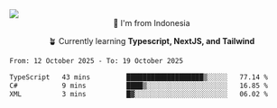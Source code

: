 
<img align = "center" src="https://readme-typing-svg.herokuapp.com?font=Fira+Code&size=25&pause=1000&color=00F713&center=true&vCenter=true&random=false&width=850&height=70&lines=Hi+There+%F0%9F%91%8B%2C+Im+Julian+Caesar;"/>
<br>

<div align = "center">
  📌 I'm from Indonesia
  
  🪴 Currently learning **Typescript, NextJS, and Tailwind**
</div>

<!--START_SECTION:waka-->

```txt
From: 12 October 2025 - To: 19 October 2025

TypeScript   43 mins         ███████████████████▒░░░░░   77.14 %
C#           9 mins          ████▒░░░░░░░░░░░░░░░░░░░░   16.85 %
XML          3 mins          █▓░░░░░░░░░░░░░░░░░░░░░░░   06.02 %
```

<!--END_SECTION:waka-->
